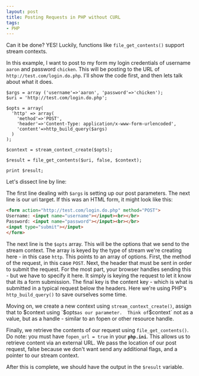 ```yaml
---
layout: post
title: Posting Requests in PHP without CURL
tags:
- PHP
---
```

Can it be done? YES!  Luckily, functions like `file_get_contents()` support stream contexts.

In this example, I want to post to my form my login credentials of username `aaron` and password `chicken`.  This will be posting to the URL of `http://test.com/login.do.php`.  I'll show the code first, and then lets talk about what it does.

```php?start_inline=1
$args = array ('username'=>'aaron', 'password'=>'chicken');
$uri = 'http://test.com/login.do.php';

$opts = array(
  'http' => array(
    'method'=>'POST', 
    'header'=>'Content-Type: application/x-www-form-urlencoded', 
    'content'=>http_build_query($args)
  )
);

$context = stream_context_create($opts);

$result = file_get_contents($uri, false, $context);

print $result;
```

Let's dissect line by line:

The first line dealing with `$args` is setting up our post parameters.  The next line is our uri target.  If this was an HTML form, it might look like this:

```html
<form action="http://test.com/login.do.php" method="POST">
Username: <input name="username"></input><br></br>
Password: <input name="password"></input><br></br>
<input type="submit"></input>
</form>
```

The next line is the `$opts` array.  This will be the options that we send to the stream context.  The array is keyed by the type of stream we're creating here - in this case `http`.  This points to an array of options.  First, the method of the request, in this case `POST`.  Next, the header that must be sent in order to submit the request.  For the most part, your browser handles sending this - but we have to specify it here.  It simply is keying the request to let it know that its a form submission.  The final key is the content key - which is what is submitted in a typical request below the headers.  Here we're using PHP's `http_build_query()` to save ourselves some time.

Moving on, we create a new context using `stream_context_create()`, assign that to $context using `$opts` as our parameter.  Think of `$context` not as a value, but as a handle - similar to an fopen or other resource handle.

Finally, we retrieve the contents of our request using `file_get_contents()`.  Do note: you must have `fopen_url = true` in your **`php.ini`**.  This allows us to retrieve content via an external URL.  We pass the location of our post request, false because we don't want send any additional flags, and a pointer to our stream context.

After this is complete, we should have the output in the `$result` variable.
